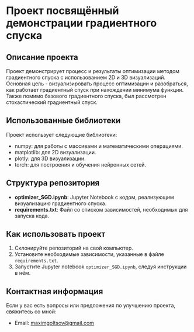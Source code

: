 # Проект посвящённый демонстрации градиентного спуска

## Описание проекта
Проект демонстрирует процесс и результаты оптимизации методом градиентного спуска с использованием 2D и 3D визуализаций. Основная цель - визуализировать процесс оптимизации и разобраться, как работает градиентный спуск при нахождении минимума функции. Также помимо базового градиентного спуска, был рассмотрен стохастический градиентный спуск.

## Использованные библиотеки
Проект использует следующие библиотеки:

- numpy: для работы с массивами и математическими операциями.
- matplotlib: для 2D визуализации.
- plotly: для 3D визуализации.
- torch: для построения и обучения нейронных сетей.

## Структура репозитория
- **optimizer_SGD.ipynb**: Jupyter Notebook с кодом, реализующим визуализацию градиентного спуска.
- **requirements.txt**: Файл со списком зависимостей, необходимых для запуска кода.

## Как использовать проект
1. Склонируйте репозиторий на свой компьютер.
2. Установите необходимые зависимости, указанные в файле `requirements.txt`.
3. Запустите Jupyter notebook `optimizer_SGD.ipynb`, следуя инструкции в нём.

## Контактная информация
Если у вас есть вопросы или предложения по улучшению проекта, свяжитесь со мной:
- Email: maximgoltsov@gmail.com
